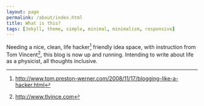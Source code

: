 ```yaml
---
layout: page
permalink: /about/index.html
title: What is this?
tags: [Jekyll, theme, simple, minimal, minimalism, responsive]
---
```


Needing a nice, clean, life hacker[^1] friendly idea space, with instruction from Tom Vincent[^2], this blog is 
now up and running. Intending to write about life as a physicist, all thoughts inclusive.

[^1]: http://www.tom.preston-werner.com/2008/11/17/blogging-like-a-hacker.html
[^2]: http://www.tlvince.com
